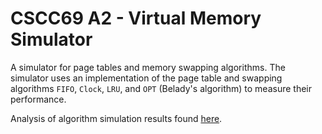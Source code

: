 # CSCC69 A2 - Virtual Memory Simulator
A simulator for page tables and memory swapping algorithms. The simulator uses an implementation of the page table and swapping algorithms `FIFO`, `Clock`, `LRU`, and `OPT` (Belady's algorithm) to measure their performance.

Analysis of algorithm simulation results found [here](analysis.pdf).
